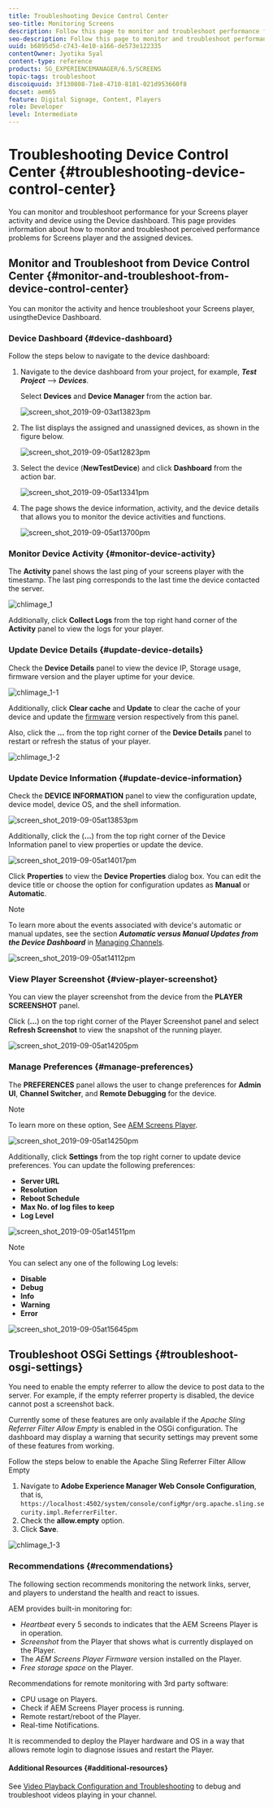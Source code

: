 ```yaml
---
title: Troubleshooting Device Control Center
seo-title: Monitoring Screens
description: Follow this page to monitor and troubleshoot performance for your Screens player activity and device usingtheDevice dashboard.
seo-description: Follow this page to monitor and troubleshoot performance for your Screens player activity and device usingtheDevice dashboard.
uuid: b6895d5d-c743-4e10-a166-de573e122335
contentOwner: Jyotika Syal
content-type: reference
products: SG_EXPERIENCEMANAGER/6.5/SCREENS
topic-tags: troubleshoot
discoiquuid: 3f130808-71e8-4710-8181-021d953660f8
docset: aem65
feature: Digital Signage, Content, Players
role: Developer
level: Intermediate
---
```


# Troubleshooting Device Control Center {#troubleshooting-device-control-center}

You can monitor and troubleshoot performance for your Screens player activity and device using the Device dashboard. This page provides information about how to monitor and troubleshoot perceived performance problems for Screens player and the assigned devices.

## Monitor and Troubleshoot from Device Control Center {#monitor-and-troubleshoot-from-device-control-center}

You can monitor the activity and hence troubleshoot your Screens player, usingtheDevice Dashboard.

### Device Dashboard {#device-dashboard}

Follow the steps below to navigate to the device dashboard:

1. Navigate to the device dashboard from your project, for example, ***Test Project*** --&gt; ***Devices***.

   Select **Devices** and **Device Manager** from the action bar.

   ![screen_shot_2019-09-03at13823pm](assets/screen_shot_2019-09-03at13823pm.png)

1. The list displays the assigned and unassigned devices, as shown in the figure below.

   ![screen_shot_2019-09-05at12823pm](assets/screen_shot_2019-09-05at12823pm.png)

1. Select the device (**NewTestDevice**) and click **Dashboard** from the action bar.

   ![screen_shot_2019-09-05at13341pm](assets/screen_shot_2019-09-05at13341pm.png)

1. The page shows the device information, activity, and the device details that allows you to monitor the device activities and functions.

   ![screen_shot_2019-09-05at13700pm](assets/screen_shot_2019-09-05at13700pm.png)

### Monitor Device Activity {#monitor-device-activity}

The **Activity** panel shows the last ping of your screens player with the timestamp. The last ping corresponds to the last time the device contacted the server.

![chlimage_1](assets/chlimage_1.png)

Additionally, click **Collect Logs** from the top right hand corner of the **Activity** panel to view the logs for your player.

### Update Device Details {#update-device-details}

Check the **Device Details** panel to view the device IP, Storage usage, firmware version and the player uptime for your device.

![chlimage_1-1](assets/chlimage_1-1.png)

Additionally, click **Clear cache** and **Update** to clear the cache of your device and update the [firmware](screens-glossary.md) version respectively from this panel.

Also, click the **...** from the top right corner of the **Device Details** panel to restart or refresh the status of your player.

![chlimage_1-2](assets/chlimage_1-2.png)

### Update Device Information {#update-device-information}

Check the **DEVICE INFORMATION** panel to view the configuration update, device model, device OS, and the shell information.

![screen_shot_2019-09-05at13853pm](assets/screen_shot_2019-09-05at13853pm.png)

Additionally, click the (**...**) from the top right corner of the Device Information panel to view properties or update the device.

![screen_shot_2019-09-05at14017pm](assets/screen_shot_2019-09-05at14017pm.png)

Click **Properties** to view the **Device Properties** dialog box. You can edit the device title or choose the option for configuration updates as **Manual** or **Automatic**.

>[!NOTE]
>
>To learn more about the events associated with device's automatic or manual updates, see the section ***Automatic versus Manual Updates from the Device Dashboard*** in [Managing Channels](managing-channels.md).

![screen_shot_2019-09-05at14112pm](assets/screen_shot_2019-09-05at14112pm.png)

### View Player Screenshot {#view-player-screenshot}

You can view the player screenshot from the device from the **PLAYER SCREENSHOT** panel.

Click (**...**) on the top right corner of the Player Screenshot panel and select **Refresh Screenshot** to view the snapshot of the running player.

![screen_shot_2019-09-05at14205pm](assets/screen_shot_2019-09-05at14205pm.png)

### Manage Preferences {#manage-preferences}

The **PREFERENCES** panel allows the user to change preferences for **Admin UI**, **Channel Switcher**, and **Remote Debugging** for the device.

>[!NOTE]
>To learn more on these option, See [AEM Screens Player](working-with-screens-player.md).

![screen_shot_2019-09-05at14250pm](assets/screen_shot_2019-09-05at14250pm.png)

Additionally, click **Settings** from the top right corner to update device preferences. You can update the following preferences:

* **Server URL**
* **Resolution**
* **Reboot Schedule**
* **Max No. of log files to keep**
* **Log Level**

![screen_shot_2019-09-05at14511pm](assets/screen_shot_2019-09-05at14511pm.png)

>[!NOTE]
>You can select any one of the following Log levels:
>* **Disable**
>* **Debug**
>* **Info**
>* **Warning**
>* **Error**

![screen_shot_2019-09-05at15645pm](assets/screen_shot_2019-09-05at15645pm.png)

## Troubleshoot OSGi Settings {#troubleshoot-osgi-settings}

You need to enable the empty referrer to allow the device to post data to the server. For example, if the empty referrer property is disabled, the device cannot post a screenshot back.

Currently some of these features are only available if the *Apache Sling Referrer Filter Allow Empty* is enabled in the OSGi configuration. The dashboard may display a warning that security settings may prevent some of these features from working.

Follow the steps below to enable the Apache Sling Referrer Filter Allow Empty

1. Navigate to **Adobe Experience Manager Web Console Configuration**, that is, `https://localhost:4502/system/console/configMgr/org.apache.sling.security.impl.ReferrerFilter`.
1. Check the **allow.empty** option.
1. Click **Save**.

![chlimage_1-3](assets/chlimage_1-3.png)

### Recommendations {#recommendations}

The following section recommends monitoring the network links, server, and players to understand the health and react to issues.

AEM provides built-in monitoring for:

* *Heartbeat* every 5 seconds to indicates that the AEM Screens Player is in operation.
* *Screenshot* from the Player that shows what is currently displayed on the Player.
* The *AEM Screens Player Firmware* version installed on the Player.
* *Free storage space* on the Player.

Recommendations for remote monitoring with 3rd party software:

* CPU usage on Players.
* Check if AEM Screens Player process is running.
* Remote restart/reboot of the Player.
* Real-time Notifications.

It is recommended to deploy the Player hardware and OS in a way that allows remote login to diagnose issues and restart the Player.

#### Additional Resources {#additional-resources}

See [Video Playback Configuration and Troubleshooting](troubleshoot-videos.md) to debug and troubleshoot videos playing in your channel.
